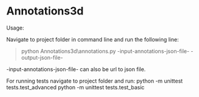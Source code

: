 # Annotations3d

Usage:

Navigate to project folder in command line and run the following line:
  >python Annotations3d\annotations.py -input-annotations-json-file- -output-json-file-
 
-input-annotations-json-file- can also be url to json file.

For running tests navigate to project folder and run:
  python -m unittest tests.test_advanced
  python -m unittest tests.test_basic
  
